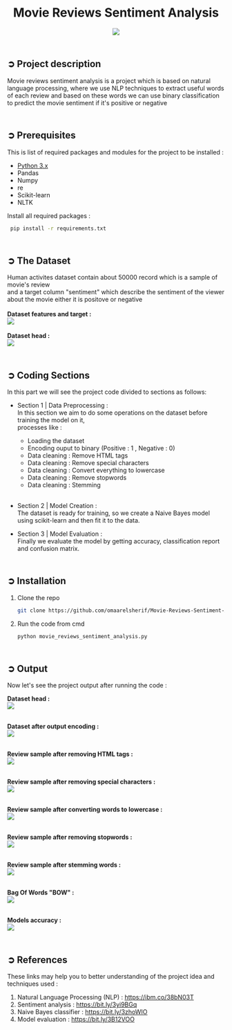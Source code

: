 <!-- PROJECT TITLE -->
<h1 align="center">Movie Reviews Sentiment Analysis</h1>

<!-- HEADER -->
<p align="center">
  <img src="Images/Movies_Header.jpg"/>
</p>

<!-- PROJECT DESCRIPTION -->
## <br>**➲ Project description**
Movie reviews sentiment analysis is a project which is based on natural language processing, where we use NLP techniques to extract useful words of each review and based on these words we can use binary classification to predict the movie sentiment if it's positive or negative

<!-- PREREQUISTIES -->
## <br>**➲ Prerequisites**
This is list of required packages and modules for the project to be installed :
* <a href="https://www.python.org/downloads/" target="_blank">Python 3.x</a>
* Pandas 
* Numpy
* re
* Scikit-learn
* NLTK

Install all required packages :
 ```sh
  pip install -r requirements.txt
  ```
<!-- THE DATASET -->
## <br>**➲ The Dataset**
Human activites dataset contain about 50000 record which is a sample of movie's review<br>
and a target column "sentiment" which describe the sentiment of the viewer about the movie either it is positove or negative<br>
<br>**Dataset features and target :**<br>
![](Images/Dataset_Columns.png)<br>
<br>**Dataset head :**<br>
![](Images/Dataset_Head.png)

<!-- CODING SECTIONS -->
## <br>**➲ Coding Sections**
In this part we will see the project code divided to sections as follows:
<br>

- Section 1 | Data Preprocessing :<br>
In this section we aim to do some operations on the dataset before training the model on it,
<br>processes like :
  - Loading the dataset
  - Encoding ouput to binary (Positive : 1 , Negative : 0) 
  - Data cleaning : Remove HTML tags
  - Data cleaning : Remove special characters
  - Data cleaning : Convert everything to lowercase
  - Data cleaning : Remove stopwords
  - Data cleaning : Stemming<br><br>

- Section 2 | Model Creation :<br>
The dataset is ready for training, so we create a Naive Bayes model using scikit-learn and then fit it to the data.<br>

- Section 3 | Model Evaluation :<br>
Finally we evaluate the model by getting accuracy, classification report and confusion matrix.

<!-- INSTALLATION -->
## <br>**➲ Installation**
1. Clone the repo
   ```sh
   git clone https://github.com/omaarelsherif/Movie-Reviews-Sentiment-Analysis-Using-Machine-Learning.git
   ```
2. Run the code from cmd
   ```sh
   python movie_reviews_sentiment_analysis.py
   ```

<!-- OUTPUT -->
## <br>**➲ Output**
Now let's see the project output after running the code :

**Dataset head :**<br>
![](/Images/Output_1_Dataset_Head.png)<br><br>

**Dataset after output encoding :**<br>
![](/Images/Output_2_Dataset_After_Encoding.png)<br><br>

**Review sample after removing HTML tags :**<br>
![](/Images/Output_3_Review_After_Remove_HTML.png)<br><br>

**Review sample after removing special characters :**<br>
![](/Images/Output_4_Review_After_Remove_Special_Chars.png)<br><br>

**Review sample after converting words to lowercase :**<br>
![](/Images/Output_5_Review_After_Converting_To_Lowercase.png)<br><br>

**Review sample after removing stopwords :**<br>
![](/Images/Output_6_Review_After_Remove_Stopwords.png)<br><br>

**Review sample after stemming words :**<br>
![](/Images/Output_7_Review_After_Stemming_Words.png)<br><br>

**Bag Of Words "BOW" :**<br>
![](/Images/Output_8_BOW.png)<br><br>

**Models accuracy :**<br>
![](/Images/Output_9_Models_Accuracy.png)<br>

<!-- REFERENCES -->
## <br>**➲ References**
These links may help you to better understanding of the project idea and techniques used :
1. Natural Language Processing (NLP) : https://ibm.co/38bN03T
2. Sentiment analysis : https://bit.ly/3yi9BGq
3. Naive Bayes classifier : https://bit.ly/3zhoWIO
4. Model evaluation : https://bit.ly/3B12VOO


